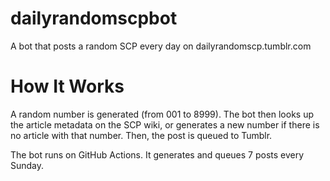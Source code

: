 # dailyrandomscpbot

A bot that posts a random SCP every day on dailyrandomscp.tumblr.com

# How It Works

A random number is generated (from 001 to 8999). The bot then looks up the article metadata on the SCP wiki, or generates a new number if there is no article with that number. Then, the post is queued to Tumblr.

The bot runs on GitHub Actions. It generates and queues 7 posts every Sunday.
